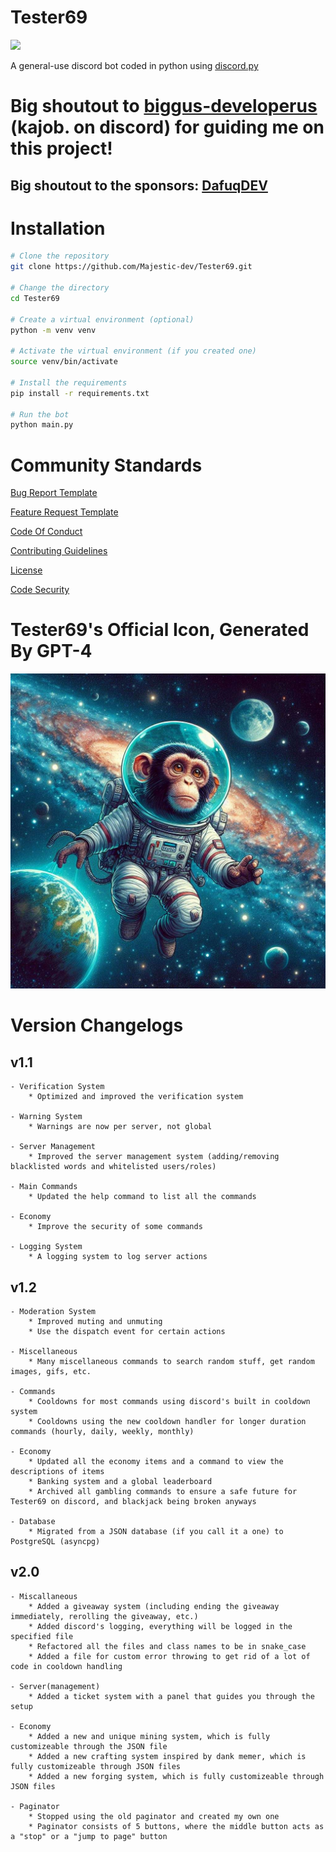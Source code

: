 # Tester69

[![](https://discord.com/api/guilds/733219077744754750/embed.png)](https://discord.gg/Xjn4uvk6KS)

A general-use discord bot coded in python using [discord.py](https://github.com/Rapptz/discord.py)

# Big shoutout to [biggus-developerus](https://github.com/biggus-developerus) (kajob. on discord) for guiding me on this project!

## Big shoutout to the sponsors: [DafuqDEV](https://github.com/DafuqDEV)

# Installation

```bash
# Clone the repository
git clone https://github.com/Majestic-dev/Tester69.git

# Change the directory
cd Tester69

# Create a virtual environment (optional)
python -m venv venv

# Activate the virtual environment (if you created one)
source venv/bin/activate

# Install the requirements
pip install -r requirements.txt

# Run the bot
python main.py
```

# Community Standards

[Bug Report Template](.github/ISSUE_TEMPLATE/bug_report.md)

[Feature Request Template](.github/ISSUE_TEMPLATE/feature_request.md)

[Code Of Conduct](.github/CODE_OF_CONDUCT.md)

[Contributing Guidelines](.github/CONTRIBUTING.md)

[License](LICENSE)

[Code Security](.github/SECURITY.md)

# Tester69's Official Icon, Generated By GPT-4

![Tester69 Official Icon (AI Generated)](assets/Tester69_icon.jpg)

# Version Changelogs

## v1.1

    - Verification System
        * Optimized and improved the verification system
    
    - Warning System
        * Warnings are now per server, not global
    
    - Server Management
        * Improved the server management system (adding/removing blacklisted words and whitelisted users/roles)
    
    - Main Commands
        * Updated the help command to list all the commands

    - Economy
        * Improve the security of some commands
    
    - Logging System
        * A logging system to log server actions

## v1.2

    - Moderation System
        * Improved muting and unmuting
        * Use the dispatch event for certain actions

    - Miscellaneous
        * Many miscellaneous commands to search random stuff, get random images, gifs, etc.

    - Commands
        * Cooldowns for most commands using discord's built in cooldown system
        * Cooldowns using the new cooldown handler for longer duration commands (hourly, daily, weekly, monthly)

    - Economy
        * Updated all the economy items and a command to view the descriptions of items
        * Banking system and a global leaderboard
        * Archived all gambling commands to ensure a safe future for Tester69 on discord, and blackjack being broken anyways
    
    - Database
        * Migrated from a JSON database (if you call it a one) to PostgreSQL (asyncpg)

## v2.0

    - Miscallaneous
        * Added a giveaway system (including ending the giveaway immediately, rerolling the giveaway, etc.)
        * Added discord's logging, everything will be logged in the specified file
        * Refactored all the files and class names to be in snake_case
        * Added a file for custom error throwing to get rid of a lot of code in cooldown handling

    - Server(management)
        * Added a ticket system with a panel that guides you through the setup

    - Economy
        * Added a new and unique mining system, which is fully customizeable through the JSON file
        * Added a new crafting system inspired by dank memer, which is fully customizeable through JSON files
        * Added a new forging system, which is fully customizeable through JSON files

    - Paginator
        * Stopped using the old paginator and created my own one
        * Paginator consists of 5 buttons, where the middle button acts as a "stop" or a "jump to page" button